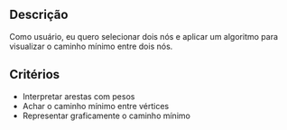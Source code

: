 ## Descrição
Como usuário, eu quero selecionar dois nós e aplicar um algoritmo para visualizar o caminho mínimo entre dois nós.

## Critérios
- Interpretar arestas com pesos
- Achar o caminho mínimo entre vértices
- Representar graficamente o caminho mínimo
